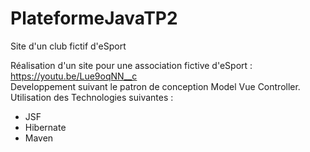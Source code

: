 # PlateformeJavaTP2
Site d'un club fictif d'eSport 

Réalisation d'un site pour une association fictive d'eSport : https://youtu.be/Lue9oqNN__c <br>
Developpement suivant le patron de conception Model Vue Controller.
Utilisation des Technologies suivantes :
- JSF
- Hibernate
- Maven
